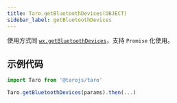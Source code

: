 ```yaml
---
title: Taro.getBluetoothDevices(OBJECT)
sidebar_label: getBluetoothDevices
---
```


使用方式同 [`wx.getBluetoothDevices`](https://developers.weixin.qq.com/miniprogram/dev/api/wx.getBluetoothDevices.html)，支持 `Promise` 化使用。

## 示例代码

```jsx
import Taro from '@tarojs/taro'

Taro.getBluetoothDevices(params).then(...)
```

  